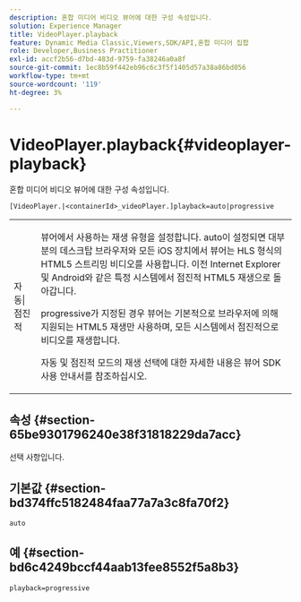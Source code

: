 ```yaml
---
description: 혼합 미디어 비디오 뷰어에 대한 구성 속성입니다.
solution: Experience Manager
title: VideoPlayer.playback
feature: Dynamic Media Classic,Viewers,SDK/API,혼합 미디어 집합
role: Developer,Business Practitioner
exl-id: accf2b56-d7bd-483d-9759-fa38246a0a8f
source-git-commit: 1ec8b59f442eb96c6c3f5f1405d57a38a86bd056
workflow-type: tm+mt
source-wordcount: '119'
ht-degree: 3%

---
```


# VideoPlayer.playback{#videoplayer-playback}

혼합 미디어 비디오 뷰어에 대한 구성 속성입니다.

`[VideoPlayer.|<containerId>_videoPlayer.]playback=auto|progressive`

<table id="table_27B4B2DDD44D4D1CB46DD1906A92B2FD"> 
 <tbody> 
  <tr> 
   <td colname="col1"> <p> <span class="codeph"> 자동|점진적</span> </p> </td> 
   <td colname="col2"> <p> 뷰어에서 사용하는 재생 유형을 설정합니다. <span class="codeph"> auto</span>이 설정되면 대부분의 데스크탑 브라우저와 모든 iOS 장치에서 뷰어는 HLS 형식의 HTML5 스트리밍 비디오를 사용합니다. 이전 Internet Explorer 및 Android와 같은 특정 시스템에서 점진적 HTML5 재생으로 돌아갑니다. </p> <p><span class="codeph"> progressive</span>가 지정된 경우 뷰어는 기본적으로 브라우저에 의해 지원되는 HTML5 재생만 사용하며, 모든 시스템에서 점진적으로 비디오를 재생합니다. </p> <p>자동 및 점진적 모드의 재생 선택에 대한 자세한 내용은 뷰어 SDK 사용 안내서를 참조하십시오. </p> </td> 
  </tr> 
 </tbody> 
</table>

## 속성 {#section-65be9301796240e38f31818229da7acc}

선택 사항입니다.

## 기본값 {#section-bd374ffc5182484faa77a7a3c8fa70f2}

`auto`

## 예 {#section-bd6c4249bccf44aab13fee8552f5a8b3}

`playback=progressive`

